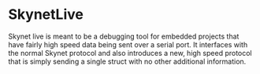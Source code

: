 # SkynetLive

Skynet live is meant to be a debugging tool for embedded projects that have fairly
high speed data being sent over a serial port.  It interfaces with the normal Skynet
protocol and also introduces a new, high speed protocol that is simply sending a
single struct with no other additional information.
